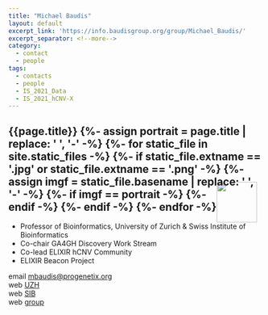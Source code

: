 ```yaml
---
title: "Michael Baudis"
layout: default
excerpt_link: 'https://info.baudisgroup.org/group/Michael_Baudis/'
excerpt_separator: <!--more-->
category:
  - contact
  - people
tags:
  - contacts
  - people
  - IS_2021_Data
  - IS_2021_hCNV-X
---
```


<h2>{{page.title}}
{%- assign portrait = page.title | replace: ' ', '-' -%}
{%- for static_file in site.static_files -%}
    {%- if static_file.extname == '.jpg' or static_file.extname == '.png'  -%}
        {%- assign imgf = static_file.basename | replace: ' ', '-' -%}
        {%- if imgf == portrait -%}
<img style="float: right; width: 80px; margin-top: -12px; margin-right: 10px; margin-bottom: -50px;" src="{{ static_file.path | relative_url}}" />
        {%- endif -%}
    {%- endif -%}
{%- endfor -%}</h2>

* Professor of Bioinformatics, University of Zurich & Swiss Institute of Bioinformatics  
* Co-chair GA4GH Discovery Work Stream  
* Co-lead ELIXIR hCNV Community  
* ELIXIR Beacon Project  

<!--more-->

email [mbaudis@progenetix.org](mailto:mbaudis@progenetix.org)  
web [UZH](https://www.imls.uzh.ch/en/research/baudis.html)  
web [SIB](https://www.sib.swiss/michael-baudis-group)  
web [group](https://info.baudisgroup.org)  
